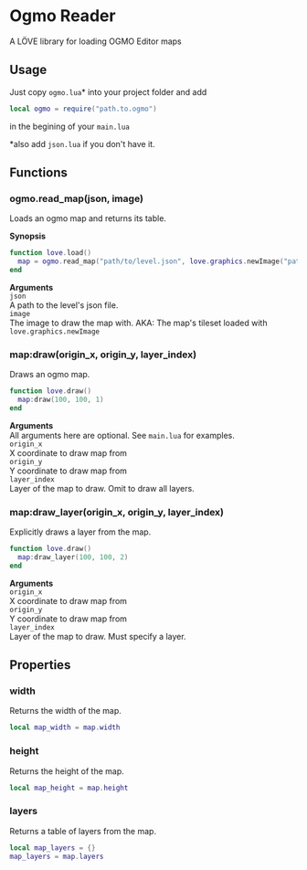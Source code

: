 # Ogmo Reader
A LÖVE library for loading OGMO Editor maps

## Usage
Just copy ```ogmo.lua```\* into your project folder and add 
```lua
local ogmo = require("path.to.ogmo")

``` 

in the begining of your ```main.lua```

\*also add ```json.lua``` if you don't have it.

## Functions

### ogmo.read_map(json, image)

Loads an ogmo map and returns its table.

**Synopsis**
```lua
function love.load()
  map = ogmo.read_map("path/to/level.json", love.graphics.newImage("path/to/tileset.png"))
end
```
**Arguments**  
```json```  
A path to the level's json file.  
```image```  
The image to draw the map with. AKA: The map's tileset loaded with ```love.graphics.newImage```

### map:draw(origin_x, origin_y, layer_index)

Draws an ogmo map.

```lua
function love.draw()
  map:draw(100, 100, 1)
end
```
**Arguments**  
All arguments here are optional. See ```main.lua``` for examples.  
```origin_x```  
X coordinate to draw map from  
```origin_y```  
Y coordinate to draw map from  
```layer_index```  
Layer of the map to draw. Omit to draw all layers.

### map:draw_layer(origin_x, origin_y, layer_index)  
Explicitly draws a layer from the map.

```lua
function love.draw()
  map:draw_layer(100, 100, 2)
end
```
**Arguments**  
```origin_x```  
X coordinate to draw map from  
```origin_y```  
Y coordinate to draw map from  
```layer_index```  
Layer of the map to draw. Must specify a layer.

## Properties

### width
Returns the width of the map.
```lua
local map_width = map.width
```
### height
Returns the height of the map.
```lua
local map_height = map.height
```
### layers
Returns a table of layers from the map.
```lua
local map_layers = {}
map_layers = map.layers
```
